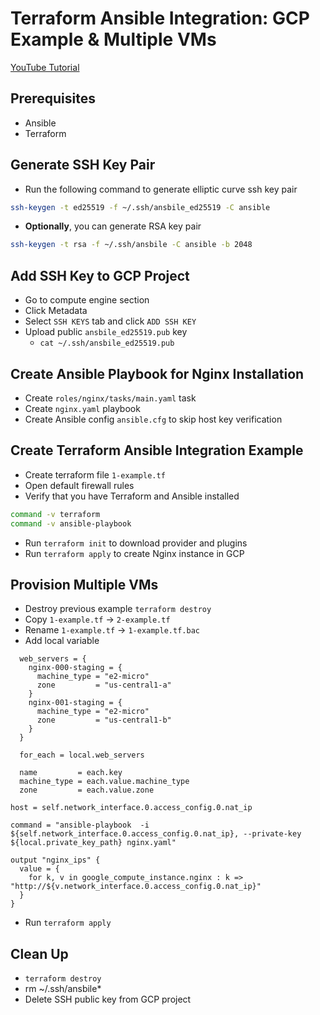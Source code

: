 # Terraform Ansible Integration: GCP Example & Multiple VMs

[YouTube Tutorial]()

## Prerequisites

- Ansible
- Terraform

## Generate SSH Key Pair

- Run the following command to generate elliptic curve ssh key pair

```bash
ssh-keygen -t ed25519 -f ~/.ssh/ansbile_ed25519 -C ansible
```

- **Optionally**, you can generate RSA key pair

```bash
ssh-keygen -t rsa -f ~/.ssh/ansbile -C ansible -b 2048
```

## Add SSH Key to GCP Project

- Go to compute engine section
- Click Metadata
- Select `SSH KEYS` tab and click `ADD SSH KEY`
- Upload public `ansbile_ed25519.pub` key
  - `cat ~/.ssh/ansbile_ed25519.pub`

## Create Ansible Playbook for Nginx Installation

- Create `roles/nginx/tasks/main.yaml` task
- Create `nginx.yaml` playbook
- Create Ansible config `ansible.cfg` to skip host key verification

## Create Terraform Ansible Integration Example

- Create terraform file `1-example.tf`
- Open default firewall rules
- Verify that you have Terraform and Ansible installed

```bash
command -v terraform
command -v ansible-playbook
```

- Run `terraform init` to download provider and plugins
- Run `terraform apply` to create Nginx instance in GCP

## Provision Multiple VMs

- Destroy previous example `terraform destroy`
- Copy `1-example.tf` -> `2-example.tf`
- Rename `1-example.tf` -> `1-example.tf.bac`
- Add local variable
```
  web_servers = {
    nginx-000-staging = {
      machine_type = "e2-micro"
      zone         = "us-central1-a"
    }
    nginx-001-staging = {
      machine_type = "e2-micro"
      zone         = "us-central1-b"
    }
  }
```

```
  for_each = local.web_servers

  name         = each.key
  machine_type = each.value.machine_type
  zone         = each.value.zone
```

```
host = self.network_interface.0.access_config.0.nat_ip
```
```
command = "ansible-playbook  -i ${self.network_interface.0.access_config.0.nat_ip}, --private-key ${local.private_key_path} nginx.yaml"
```

```
output "nginx_ips" {
  value = {
    for k, v in google_compute_instance.nginx : k => "http://${v.network_interface.0.access_config.0.nat_ip}"
  }
}
```

- Run `terraform apply`

## Clean Up

- `terraform destroy`
- rm ~/.ssh/ansbile*
- Delete SSH public key from GCP project
